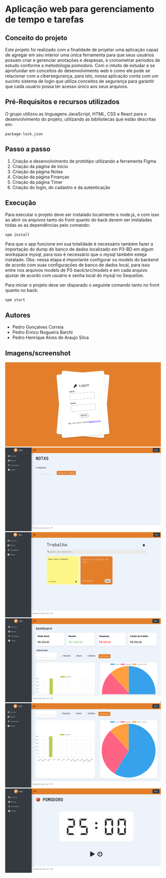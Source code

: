 # Aplicação web para gerenciamento de tempo e tarefas

## Conceito do projeto
Este projeto foi realizado com a finalidade de projetar uma aplicação capaz de agregar em seu interior uma única ferramenta para que seus usuários possam criar e gerenciar anotações e despesas, e cronometrar períodos de estudo conforme a metodologia pomodoro. Com o intuito de estudar e se aprofundar em conceitos do desenvolvimento web e como ele pode se relacionar com a cibersegurança, para isto, nossa aplicação conta com um sucinto sistema de login que utiliza conceitos de segurança para garantir que cada usuário possa ter acesso único aos seus arquivos.

## Pré-Requisitos e recursos utilizados
O grupo utilizou as linguagens JavaScript, HTML, CSS e React para o desenvolvimento do projeto, utilizando as bibiliotecas que estão descritas em:
```
package-lock.json
```
## Passo a passo
1. Criação e desenvolvimento de protótipo utilizando a ferramenta Figma
2. Criação da página de ínicio
3. Criação da página Notas
4. Criação da página Finanças
5. Criação da página Timer
6. Criação do login, do cadastro e da autenticação
   
## Execução
Para executar o projeto deve ser instalado localmente o node.js, e com isso ao abrir os arquivos tanto do front quanto do back devem ser instaladas todas as as dependências pelo comando:
```
npm install
```
Para que o app funcione em sua totalidade é necessário também fazer a importação do dump do banco de dados localizado em P3-BD em algum workspace mysql, para isso é necessário que o mysql também esteja instalado.
Obs: nessa etapa é importante configurar os models do backend de acordo com suas configurações de banco de dados local, para isso entre nos arquivos models de P3-back/src/models e em cada arquivo ajustar de acordo com usuário e senha local do mysql no Sequelize.

Para iniciar o projeto deve ser disparado o seguinte comando tanto no front quanto no back:
```
npm start
```
## Autores
* Pedro Gonçalves Correia
* Pedro Enrico Nogueira Barchi
* Pedro Henrique Alves de Araujo Silva

## Imagens/screenshot

![SCR-20240314-nrcr](P3-prints/SCR-20240314-nrcr.png) <br>
![SCR-20240314-nrkl](P3-prints/SCR-20240314-nrkl.png) <br>
![SCR-20240314-nrmp](P3-prints/SCR-20240314-nrmp.png) <br>
![SCR-20240314-nrpw](P3-prints/SCR-20240314-nrpw.png) <br>
![SCR-20240314-nrrq](P3-prints/SCR-20240314-nrrq.png) <br>
![SCR-20240314-nruq](P3-prints/SCR-20240314-nruq.png) <br>
